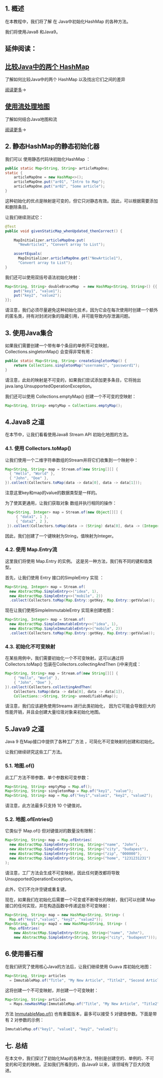 ## 1. 概述

在本教程中，我们将了解 在 Java中初始化HashMap 的各种方法。

我们将使用Java8 和Java9。

## 延伸阅读：

## [比较Java中的两个 HashMap](https://www.baeldung.com/java-compare-hashmaps)

了解如何比较Java中的两个 HashMap 以及找出它们之间的差异

[阅读更多](https://www.baeldung.com/java-compare-hashmaps)→

## [使用流处理地图](https://www.baeldung.com/java-maps-streams)

了解如何结合Java地图和流

[阅读更多](https://www.baeldung.com/java-maps-streams)→

## 2. 静态HashMap的静态初始化器

我们可以 使用静态代码块初始化HashMap ：

```java
public static Map<String, String> articleMapOne;
static {
    articleMapOne = new HashMap<>();
    articleMapOne.put("ar01", "Intro to Map");
    articleMapOne.put("ar02", "Some article");
}
```

这种初始化的优点是映射是可变的，但它只对静态有效。因此，可以根据需要添加和删除条目。

让我们继续测试它：

```java
@Test
public void givenStaticMap_whenUpdated_thenCorrect() {
    
    MapInitializer.articleMapOne.put(
      "NewArticle1", "Convert array to List");
    
    assertEquals(
      MapInitializer.articleMapOne.get("NewArticle1"), 
      "Convert array to List");  
}
```

我们还可以使用双括号语法初始化映射：

```java
Map<String, String> doubleBraceMap  = new HashMap<String, String>() {{
    put("key1", "value1");
    put("key2", "value2");
}};
```

请注意，我们必须尽量避免这种初始化技术，因为它会在每次使用时创建一个额外的匿名类，持有对封闭对象的隐藏引用，并可能导致内存泄漏问题。

## 3. 使用Java集合

如果我们需要创建一个带有单个条目的单例不可变映射，Collections.singletonMap() 会变得非常有用：

```java
public static Map<String, String> createSingletonMap() {
    return Collections.singletonMap("username1", "password1");
}
```

请注意，此处的映射是不可变的，如果我们尝试添加更多条目，它将抛出java.lang.UnsupportedOperationException。

我们还可以使用 Collections.emptyMap() 创建一个不可变的空映射：

```java
Map<String, String> emptyMap = Collections.emptyMap();
```

## 4.Java8 之道

在本节中，让我们看看使用Java8 Stream API 初始化地图的方法。

### 4.1. 使用 Collectors.toMap()

让我们使用一个二维字符串数组的Stream并将它们收集到一个映射中：

```java
Map<String, String> map = Stream.of(new String[][] {
  { "Hello", "World" }, 
  { "John", "Doe" }, 
}).collect(Collectors.toMap(data -> data[0], data -> data[1]));
```

注意这里key和map的value的数据类型是一样的。

为了使其更通用，让我们获取对象 数组并执行相同的操作：

```java
 Map<String, Integer> map = Stream.of(new Object[][] { 
     { "data1", 1 }, 
     { "data2", 2 }, 
 }).collect(Collectors.toMap(data -> (String) data[0], data -> (Integer) data[1]));
```

因此，我们创建了一个键映射为String，值映射为Integer。

### 4.2. 使用 Map.Entry流

这里我们将使用 Map.Entry 的实例。 这是另一种方法，我们有不同的键和值类型。

首先，让我们使用 Entry 接口的SimpleEntry 实现 ：

```java
Map<String, Integer> map = Stream.of(
  new AbstractMap.SimpleEntry<>("idea", 1), 
  new AbstractMap.SimpleEntry<>("mobile", 2))
  .collect(Collectors.toMap(Map.Entry::getKey, Map.Entry::getValue));
```

现在让我们使用SimpleImmutableEntry 实现来创建地图：

```java
Map<String, Integer> map = Stream.of(
  new AbstractMap.SimpleImmutableEntry<>("idea", 1),    
  new AbstractMap.SimpleImmutableEntry<>("mobile", 2))
  .collect(Collectors.toMap(Map.Entry::getKey, Map.Entry::getValue));
```

### 4.3. 初始化不可变映射

在某些用例中，我们需要初始化一个不可变映射。这可以通过将 Collectors.toMap() 包装在Collectors.collectingAndThen ()中来完成：

```java
Map<String, String> map = Stream.of(new String[][] { 
    { "Hello", "World" }, 
    { "John", "Doe" },
}).collect(Collectors.collectingAndThen(
    Collectors.toMap(data -> data[0], data -> data[1]), 
    Collections::<String, String> unmodifiableMap));
```

请注意，我们应该避免使用Streams 进行此类初始化， 因为它可能会导致巨大的性能开销，并且会创建大量垃圾对象来初始化地图。

## 5.Java9 之道

Java 9 在Map接口中提供了各种工厂方法 ，可简化不可变映射的创建和初始化。

让我们继续研究这些工厂方法。

### 5.1. 地图.of()

此工厂方法不带参数、单个参数和可变参数：

```java
Map<String, String> emptyMap = Map.of();
Map<String, String> singletonMap = Map.of("key1", "value");
Map<String, String> map = Map.of("key1","value1", "key2", "value2");
```

请注意，此方法最多只支持 10 个键值对。

### 5.2. 地图.ofEntries()

它类似于 Map.of() 但对键值对的数量没有限制：

```java
Map<String, String> map = Map.ofEntries(
  new AbstractMap.SimpleEntry<String, String>("name", "John"),
  new AbstractMap.SimpleEntry<String, String>("city", "budapest"),
  new AbstractMap.SimpleEntry<String, String>("zip", "000000"),
  new AbstractMap.SimpleEntry<String, String>("home", "1231231231")
);
```

请注意，工厂方法会生成不可变映射，因此任何更改都将导致 UnsupportedOperationException。

此外，它们不允许空键或重复键。

现在，如果我们在初始化后需要一个可变或不断增长的映射，我们可以创建 Map接口的任何实现，并在构造函数中传递这些不可变映射：

```java
Map<String, String> map = new HashMap<String, String> (
  Map.of("key1","value1", "key2", "value2"));
Map<String, String> map2 = new HashMap<String, String> (
  Map.ofEntries(
    new AbstractMap.SimpleEntry<String, String>("name", "John"),    
    new AbstractMap.SimpleEntry<String, String>("city", "budapest")));
```

## 6.使用番石榴

在我们研究了使用核心Java的方法后，让我们继续使用 Guava 库初始化地图：

```java
Map<String, String> articles 
  = ImmutableMap.of("Title", "My New Article", "Title2", "Second Article");
```

这将创建一个不可变映射，并创建一个可变映射：

```java
Map<String, String> articles 
  = Maps.newHashMap(ImmutableMap.of("Title", "My New Article", "Title2", "Second Article"));
```

方法 [ImmutableMap.of()](https://guava.dev/releases/23.0/api/docs/com/google/common/collect/ImmutableMap.html#of--) 也有重载版本，最多可以接受 5 对键值参数。下面是带有 2 对参数的示例：

```java
ImmutableMap.of("key1", "value1", "key2", "value2");
```

## 七. 总结

在本文中，我们探讨了初始化Map的各种方法，特别是创建空的、单例的、不可变的和可变的映射。正如我们所看到的，自Java9 以来，该领域有了巨大的改进。 
